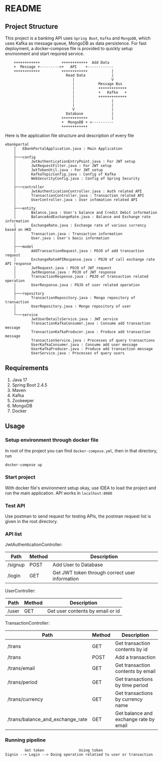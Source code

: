 

# README

## Project Structure

This project is a banking API uses `Spring Boot`, `Kafka` and `MongoDB`, which uses Kafka as message queue, MongoDB as data persistence. For fast deployment, a docker-compose file is provided to quickly setup environment and start required service.

```
    ++++++++++++          ++++++++++++  Add Data
    +  Message +--------->+   API    +------------
    ++++++++++++          ++++++++++++           |
                            Read Data            |
                               |                 V 
                               |           Message Bus
                               |           +++++++++++++
                               |           +   Kafka   +
                               |           +++++++++++++
                               |                 |
                               |                 |
                               V                 |
                            Database             |
                          ++++++++++++           |
                          +  MongoDB + <----------
                          ++++++++++++
```

Here is the application file structure and description of every file

```
ebankportal
    │   EBankPortalApplication.java : Main Application
    │
    ├───config
    │       JwtAuthenticationEntryPoint.java : For JWT setup
    │       JwtRequestFilter.java : For JWT setup
    │       JwtTokenUtil.java : For JWT setup
    │       KafkaTopicConfig.java : Config of Kafka
    │       WebSecurityConfig.java : Config of Spring Security
    │
    ├───controller
    │       JwtAuthenticationController.java : Auth related API
    │       TransactionController.java : Transaction related API
    │       UserController.java : User infomation related API
    │
    ├───entity
    │       Balance.java : User's balance and Credit Debit information
    │       BalanceAndExchangeRate.java : Balance and Exchange rate information
    │       ExchangeRate.java : Exchange rate of various currency based on HKD
    │       Transaction.java : Transaction information
    │       User.java : User's basic information
    │
    ├───model
    │       AddTransactionRequest.java : POJO of add transaction request
    │       ExchangeRateAPIResponse.java : POJO of call exchange rate API response
    │       JwtRequest.java : POJO of JWT request
    │       JwtResponse.java : POJO of JWT response
    │       TransactionResponse.java : POJO of transaction related operation
    │       UserResponse.java : POJO of user related operation
    │
    ├───repository
    │       TransactionRepository.java : Mongo repository of transaction
    │       UserRepository.java : Mongo repository of user
    │
    └───service
            JwtUserDetailsService.java : JWT service
            TransactionKafkaConsumer.java : Consume add transaction message
            TransactionKafkaProducer.java : Produce add transaction message
            TransactionService.java : Processes of query transactions
            UserKafkaConsumer.java : Consume add user message
            UserKafkaProducer.java : Produce add transaction message
            UserService.java : Processes of query users
```

## Requirements 

1. Java 17
2. Spring Boot 2.4.5
3. Maven
4. Kafka
5. Zookeeper
6. MongoDB
7. Docker

## Usage

### Setup environment through docker file

In root of the project you can find `docker-compose.yml`, then in that directory, run

```sh
docker-compose up
```

### Start project

With docker file's environment setup okay, use IDEA to load the project and run the main application. API works in `localhost:8080`

### Test API

Use postman to send request for testing APIs, the postman request list is given in the root directory.

### API list

JwtAuthenticationController:

| Path    | Method | Description                                    |
| ------- | ------ | ---------------------------------------------- |
| /signup | POST   | Add User to Database                           |
| /login  | GET    | Get JWT token through correct user information |

UserController:

| Path  | Method | Description                      |
| ----- | ------ | -------------------------------- |
| /user | GET    | Get user contents by email or id |

TransactionController:

| Path                             | Method | Description                            |
| -------------------------------- | ------ | -------------------------------------- |
| /trans                           | GET    | Get transaction contents by id         |
| /trans                           | POST   | Add a transaction                      |
| /trans/email                     | GET    | Get transaction contents by email      |
| /trans/period                    | GET    | Get transactions by time period        |
| /trans/currency                  | GET    | Get transactions by currency name      |
| /trans/balance_and_exchange_rate | GET    | Get balance and exchange rate by email |

### Running pipeline

```
         Get token                Using token
Signin --> Login --> Doing operation relatied to user or transaction
```


